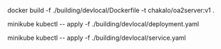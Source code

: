 docker build -f ./building/devlocal/Dockerfile -t chakalo/oa2server:v1 .

minikube kubectl -- apply -f ./building/devlocal/deployment.yaml

minikube kubectl -- apply -f ./building/devlocal/service.yaml